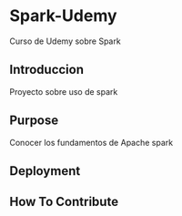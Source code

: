 # Spark-Udemy
Curso de Udemy sobre Spark 

## Introduccion
Proyecto sobre uso de spark 
## Purpose
Conocer los fundamentos de Apache spark
## Deployment

## How To Contribute

